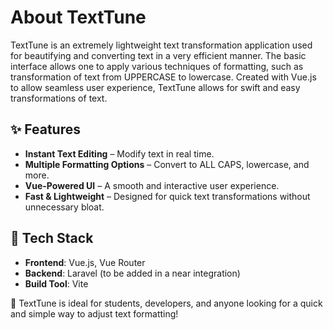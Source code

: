 # About TextTune

TextTune is an extremely lightweight text transformation application used for beautifying and converting text in a very efficient manner. The basic interface allows one to apply various techniques of formatting, such as transformation of text from UPPERCASE to lowercase. Created with Vue.js to allow seamless user experience, TextTune allows for swift and easy transformations of text.

## ✨ Features

- **Instant Text Editing** – Modify text in real time.  
- **Multiple Formatting Options** – Convert to ALL CAPS, lowercase, and more.  
- **Vue-Powered UI** – A smooth and interactive user experience.  
- **Fast & Lightweight** – Designed for quick text transformations without unnecessary bloat.  

## 🔧 Tech Stack

- **Frontend**: Vue.js, Vue Router
- **Backend**: Laravel (to be added in a near integration)  
- **Build Tool**: Vite  

🚀 TextTune is ideal for students, developers, and anyone looking for a quick and simple way to adjust text formatting!
